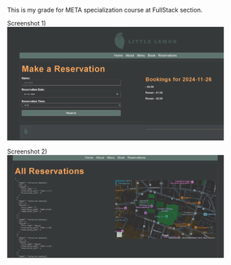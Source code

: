 This is my grade for META specialization course at FullStack section.

Screenshot 1)
![Screenshot of my application](screenshots/screenshot1.png)

Screenshot 2)
![Screenshot of my application](screenshots/screenshot2.png)